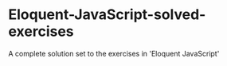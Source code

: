 # Eloquent-JavaScript-solved-exercises
 A complete solution set to the exercises in 'Eloquent JavaScript'
